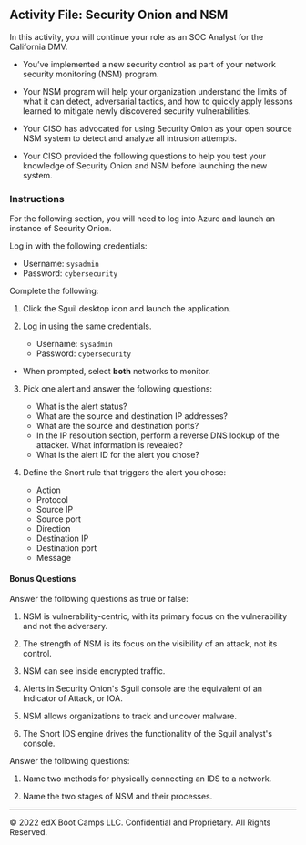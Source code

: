 ## Activity File: Security Onion and NSM

In this activity, you will continue your role as an SOC Analyst for the California DMV. 

- You’ve implemented a new security control as part of your network security monitoring (NSM) program.

- Your NSM program will help your organization understand the limits of what it can detect, adversarial tactics, and how to quickly apply lessons learned to mitigate newly discovered security vulnerabilities.

- Your CISO has advocated for using Security Onion as your open source NSM system to detect and analyze all intrusion attempts. 

- Your CISO provided the following questions to help you test your knowledge of Security Onion and NSM before launching the new system. 

### Instructions

For the following section, you will need to log into Azure and launch an instance of Security Onion.

Log in with the following credentials:

- Username: `sysadmin`
- Password: `cybersecurity`

Complete the following:

1. Click the Sguil desktop icon and launch the application.

2. Log in using the same credentials.
    - Username: `sysadmin`
    - Password: `cybersecurity`

  - When prompted, select **both** networks to monitor. 
  
3. Pick one alert and answer the following questions:

    - What is the alert status?
    - What are the source and destination IP addresses?
    - What are the source and destination ports?
    - In the IP resolution section, perform a reverse DNS lookup of the attacker. What information is revealed?
    - What is the alert ID for the alert you chose?

4. Define the Snort rule that triggers the alert you chose:

    - Action
    - Protocol
    - Source IP
    - Source port
    - Direction
    - Destination IP
    - Destination port
    - Message

#### Bonus Questions

Answer the following questions as true or false:

1. NSM is vulnerability-centric, with its primary focus on the vulnerability and not the adversary.


2. The strength of NSM is its focus on the visibility of an attack, not its control.


3. NSM can see inside encrypted traffic.


4. Alerts in Security Onion's Sguil console are the equivalent of an Indicator of Attack, or IOA.


5. NSM allows organizations to track and uncover malware.


6. The Snort IDS engine drives the functionality of the Sguil analyst's console.


Answer the following questions:

1. Name two methods for physically connecting an IDS to a network.


2. Name the two stages of NSM and their processes.

---
© 2022 edX Boot Camps LLC. Confidential and Proprietary. All Rights Reserved.
